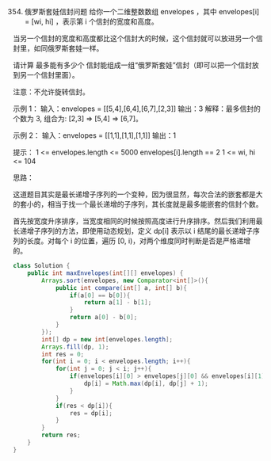 

354. 俄罗斯套娃信封问题
给你一个二维整数数组 envelopes ，其中 envelopes[i] = [wi, hi] ，表示第 i 个信封的宽度和高度。

当另一个信封的宽度和高度都比这个信封大的时候，这个信封就可以放进另一个信封里，如同俄罗斯套娃一样。

请计算 最多能有多少个 信封能组成一组“俄罗斯套娃”信封（即可以把一个信封放到另一个信封里面）。

注意：不允许旋转信封。

示例 1：
输入：envelopes = [[5,4],[6,4],[6,7],[2,3]]
输出：3
解释：最多信封的个数为 3, 组合为: [2,3] => [5,4] => [6,7]。

示例 2：
输入：envelopes = [[1,1],[1,1],[1,1]]
输出：1

提示：
1 <= envelopes.length <= 5000
envelopes[i].length == 2
1 <= wi, hi <= 104

思路：

这道题目其实是最长递增子序列的一个变种，因为很显然，每次合法的嵌套都是大的套小的，相当于找一个最长递增的子序列，其长度就是最多能嵌套的信封个数。

首先按宽度升序排序，当宽度相同的时候按照高度进行升序排序。然后我们利用最长递增子序列的方法，即使用动态规划，定义 dp[i] 表示以 i 结尾的最长递增子序列的长度。对每个 i 的位置，遍历 [0, i)，对两个维度同时判断是否是严格递增的。

```java
class Solution {
    public int maxEnvelopes(int[][] envelopes) {
        Arrays.sort(envelopes, new Comparator<int[]>(){
            public int compare(int[] a, int[] b){
                if(a[0] == b[0]){
                    return a[1] - b[1];
                }
                return a[0] - b[0];
            }
        });
        int[] dp = new int[envelopes.length];
        Arrays.fill(dp, 1);
        int res = 0;
        for(int i = 0; i < envelopes.length; i++){
            for(int j = 0; j < i; j++){
                if(envelopes[i][0] > envelopes[j][0] && envelopes[i][1] > envelopes[j][1]){
                    dp[i] = Math.max(dp[i], dp[j] + 1);
                }
            }
            if(res < dp[i]){
                res = dp[i];
            }
        }
        return res;
    }
}
```